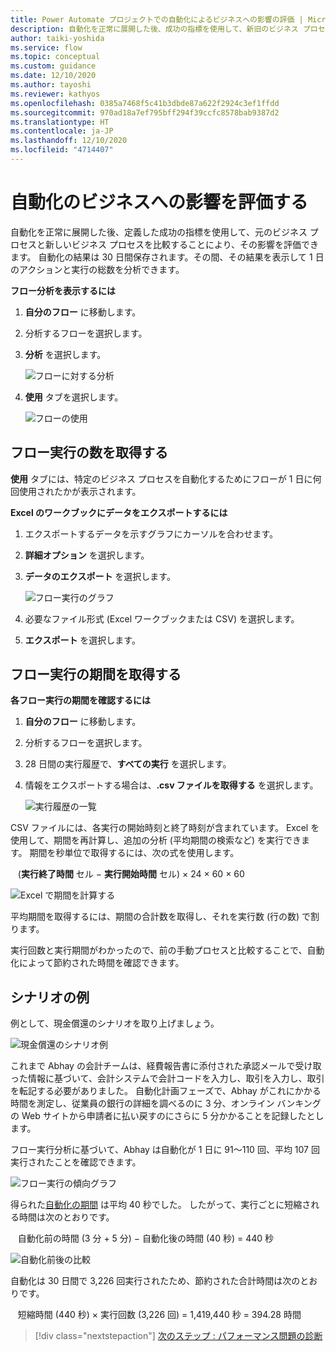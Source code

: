 ```yaml
---
title: Power Automate プロジェクトでの自動化によるビジネスへの影響の評価 | Microsoft Docs
description: 自動化を正常に展開した後、成功の指標を使用して、新旧のビジネス プロセスを比較することにより、その影響を評価できます。
author: taiki-yoshida
ms.service: flow
ms.topic: conceptual
ms.custom: guidance
ms.date: 12/10/2020
ms.author: tayoshi
ms.reviewer: kathyos
ms.openlocfilehash: 0385a7468f5c41b3dbde87a622f2924c3ef1ffdd
ms.sourcegitcommit: 970ad18a7ef795bff294f39ccfc8578bab9387d2
ms.translationtype: HT
ms.contentlocale: ja-JP
ms.lasthandoff: 12/10/2020
ms.locfileid: "4714407"
---
```

# <a name="assessing-the-business-impact-of-the-automation"></a>自動化のビジネスへの影響を評価する

自動化を正常に展開した後、定義した成功の指標を使用して、元のビジネス プロセスと新しいビジネス プロセスを比較することにより、その影響を評価できます。 自動化の結果は 30 日間保存されます。その間、その結果を表示して 1 日のアクションと実行の総数を分析できます。
<!--markdownlint-disable MD036-->
**フロー分析を表示するには**

1. **自分のフロー** に移動します。

2. 分析するフローを選択します。

3. **分析** を選択します。

   ![フローに対する分析](media/analytics-tab.png "フローに対する分析")

4. **使用** タブを選択します。

   ![フローの使用](media/usage-tab.png "フローの使用")

## <a name="get-the-number-of-flow-runs"></a>フロー実行の数を取得する

**使用** タブには、特定のビジネス プロセスを自動化するためにフローが 1 日に何回使用されたかが表示されます。

**Excel のワークブックにデータをエクスポートするには**

1. エクスポートするデータを示すグラフにカーソルを合わせます。

2. **詳細オプション** を選択します。

3. **データのエクスポート** を選択します。

   ![フロー実行のグラフ](media/flow-runs-graph.png "フロー実行のグラフ")

4. 必要なファイル形式 (Excel ワークブックまたは CSV) を選択します。

5. **エクスポート** を選択します。

## <a name="get-the-flow-run-duration"></a>フロー実行の期間を取得する

**各フロー実行の期間を確認するには**

1. **自分のフロー** に移動します。

2. 分析するフローを選択します。

3. 28 日間の実行履歴で、**すべての実行** を選択します。

4. 情報をエクスポートする場合は、**.csv ファイルを取得する** を選択します。

   ![実行履歴の一覧](media/run-history-list.png "実行履歴の一覧")

CSV ファイルには、各実行の開始時刻と終了時刻が含まれています。 Excel を使用して、期間を再計算し、追加の分析 (平均期間の検索など) を実行できます。
期間を秒単位で取得するには、次の式を使用します。

&nbsp;&nbsp;&nbsp;(**実行終了時間** セル &minus; **実行開始時間** セル) &times; 24 &times; 60 &times; 60

![Excel で期間を計算する](media/excel-calculation.png "Excel で期間を計算する")

平均期間を取得するには、期間の合計数を取得し、それを実行数 (行の数) で割ります。

実行回数と実行期間がわかったので、前の手動プロセスと比較することで、自動化によって節約された時間を確認できます。

## <a name="example-scenario"></a>シナリオの例

例として、現金償還のシナリオを取り上げましょう。

![現金償還のシナリオ例](media/diagram-accounting-before.png "現金償還のシナリオ例")

これまで Abhay の会計チームは、経費報告書に添付された承認メールで受け取った情報に基づいて、会計システムで会計コードを入力し、取引を入力し、取引を転記する必要がありました。 自動化計画フェーズで、Abhay がこれにかかる時間を測定し、従業員の銀行の詳細を調べるのに 3 分、オンライン バンキングの Web サイトから申請者に払い戻すのにさらに 5 分かかることを記録したとします。

フロー実行分析に基づいて、Abhay は自動化が 1 日に 91～110 回、平均 107 回実行されたことを確認できます。

![フロー実行の傾向グラフ](media/flow-run-trends.png "フロー実行の傾向グラフ")

得られた[自動化の期間](#get-the-flow-run-duration) は平均 40 秒でした。 したがって、実行ごとに短縮される時間は次のとおりです。

&nbsp;&nbsp;&nbsp;自動化前の時間 (3 分 &plus; 5 分) &minus; 自動化後の時間 (40 秒) = 440 秒

![自動化前後の比較](media/before-after-automation.png "自動化前後の比較")

自動化は 30 日間で 3,226 回実行されたため、節約された合計時間は次のとおりです。

&nbsp;&nbsp;&nbsp;短縮時間 (440 秒) &times; 実行回数 (3,226 回) = 1,419,440 秒 = 394.28 時間

> [!div class="nextstepaction"]
> [次のステップ : パフォーマンス問題の診断](discover-performance-issues.md)